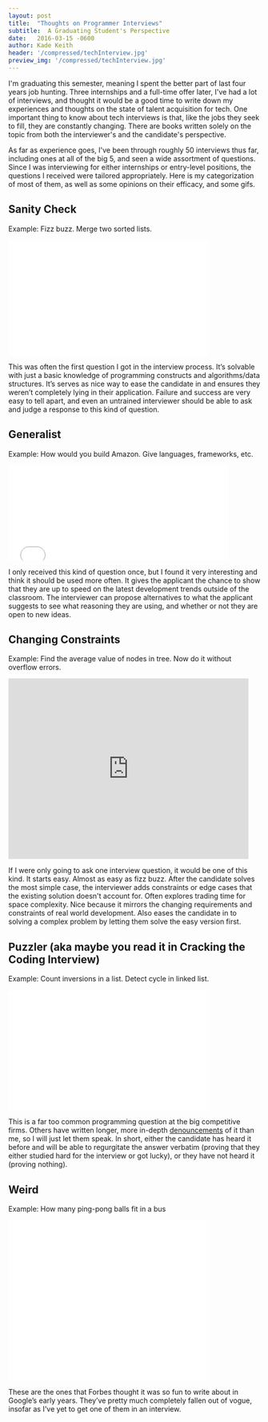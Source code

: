 ```yaml
---
layout: post
title:  "Thoughts on Programmer Interviews"
subtitle:  A Graduating Student's Perspective
date:   2016-03-15 -0600
author: Kade Keith
header: '/compressed/techInterview.jpg'
preview_img: '/compressed/techInterview.jpg'
---
```


I'm graduating this semester, meaning I spent the better part of last four years job hunting. Three internships and a full-time offer later, I've had a lot of interviews, and thought it would be a good time to write down my experiences and thoughts on the state of talent acquisition for tech. One important thing to know about tech interviews is that, like the jobs they seek to fill, they are constantly changing. There are books written solely on the topic from both the interviewer's and the candidate's perspective.

As far as experience goes, I've been through roughly 50 interviews thus far, including ones at all of the big 5, and seen a wide assortment of questions. Since I was interviewing for either internships or entry-level positions, the questions I received were tailored appropriately. Here is my categorization of most of them, as well as some opinions on their efficacy, and some gifs.

## Sanity Check
Example: Fizz buzz. Merge two sorted lists.

<iframe src="//giphy.com/embed/1C8bHHJturSx2" width="400" height="230" frameBorder="0" class="giphy-embed" allowFullScreen></iframe>

This was often the first question I got in the interview process. It’s solvable with just a basic knowledge of programming constructs and algorithms/data structures. It’s serves as nice way to ease the candidate in and ensures they weren’t completely lying in their application. Failure and success are very easy to tell apart, and even an untrained interviewer should be able to ask and judge a response to this kind of question.

## Generalist
Example: How would you build Amazon. Give languages, frameworks, etc.  

<iframe src="//giphy.com/embed/3o85xL7vu8vJKh71BK?hideSocial=true" width="440" height="190" frameborder="0" class="giphy-embed" allowfullscreen=""></iframe>

I only received this kind of question once, but I found it very interesting and think it should be used more often. It gives the applicant the chance to show that they are up to speed on the latest development trends outside of the classroom. The interviewer can propose alternatives to what the applicant suggests to see what reasoning they are using, and whether or not they are open to new ideas.

## Changing Constraints
Example: Find the average value of nodes in tree. Now do it without overflow errors.  

<iframe src="https://giphy.com/embed/2i7pL3wA1ARpK" width="480" height="360" frameBorder="0" class="giphy-embed" allowFullScreen></iframe>

If I were only going to ask one interview question, it would be one of this kind. It starts easy. Almost as easy as fizz buzz. After the candidate solves the most simple case, the interviewer adds constraints or edge cases that the existing solution doesn't account for. Often explores trading time for space complexity. Nice because it mirrors the changing requirements and constraints of real world development. Also eases the candidate in to solving a complex problem by letting them solve the easy version first.

## Puzzler (aka maybe you read it in Cracking the Coding Interview)
Example: Count inversions in a list. Detect cycle in linked list.

<iframe src="//giphy.com/embed/JWF7fOo3XyLgA" width="400" height="240" frameBorder="0" class="giphy-embed" allowFullScreen></iframe>

This is a far too common programming question at the big competitive firms. Others have written longer, more in-depth [denouncements](http://www.nomachetejuggling.com/2014/06/24/the-worst-programming-interview-question/) of it than me, so I will just let them speak. In short, either the candidate has heard it before and will be able to regurgitate the answer verbatim (proving that they either studied hard for the interview or got lucky), or they have not heard it (proving nothing).

## Weird
Example: How many ping-pong balls fit in a bus

<iframe src="//giphy.com/embed/10LbmcicADkPss" width="400" height="320" frameBorder="0" class="giphy-embed" allowFullScreen></iframe>

These are the ones that Forbes thought it was so fun to write about in Google’s early years. They’ve pretty much completely fallen out of vogue, insofar as I've yet to get one of them in an interview.
